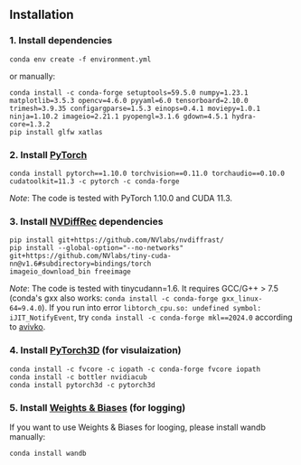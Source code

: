 ## Installation

### 1. Install dependencies
```shell
conda env create -f environment.yml
```
or manually:
```shell
conda install -c conda-forge setuptools=59.5.0 numpy=1.23.1 matplotlib=3.5.3 opencv=4.6.0 pyyaml=6.0 tensorboard=2.10.0 trimesh=3.9.35 configargparse=1.5.3 einops=0.4.1 moviepy=1.0.1 ninja=1.10.2 imageio=2.21.1 pyopengl=3.1.6 gdown=4.5.1 hydra-core=1.3.2
pip install glfw xatlas
```

### 2. Install [PyTorch](https://pytorch.org/)
```shell
conda install pytorch==1.10.0 torchvision==0.11.0 torchaudio==0.10.0 cudatoolkit=11.3 -c pytorch -c conda-forge
```
*Note*: The code is tested with PyTorch 1.10.0 and CUDA 11.3.

### 3. Install [NVDiffRec](https://github.com/NVlabs/nvdiffrec) dependencies
```shell
pip install git+https://github.com/NVlabs/nvdiffrast/
pip install --global-option="--no-networks" git+https://github.com/NVlabs/tiny-cuda-nn@v1.6#subdirectory=bindings/torch
imageio_download_bin freeimage
```
*Note*: The code is tested with tinycudann=1.6. It requires GCC/G++ > 7.5 (conda's gxx also works: `conda install -c conda-forge gxx_linux-64=9.4.0`). If you run into error `libtorch_cpu.so: undefined symbol: iJIT_NotifyEvent`, try `conda install -c conda-forge mkl==2024.0` according to [avivko](https://github.com/pytorch/pytorch/issues/123097#issuecomment-2105963891).

### 4. Install [PyTorch3D](https://github.com/facebookresearch/pytorch3d/blob/main/INSTALL.md) (for visulaization)
```shell
conda install -c fvcore -c iopath -c conda-forge fvcore iopath
conda install -c bottler nvidiacub
conda install pytorch3d -c pytorch3d
```

### 5. Install [Weights & Biases](https://wandb.ai/site) (for logging)
If you want to use Weights & Biases for looging, please install wandb manually:
```shell
conda install wandb
```
